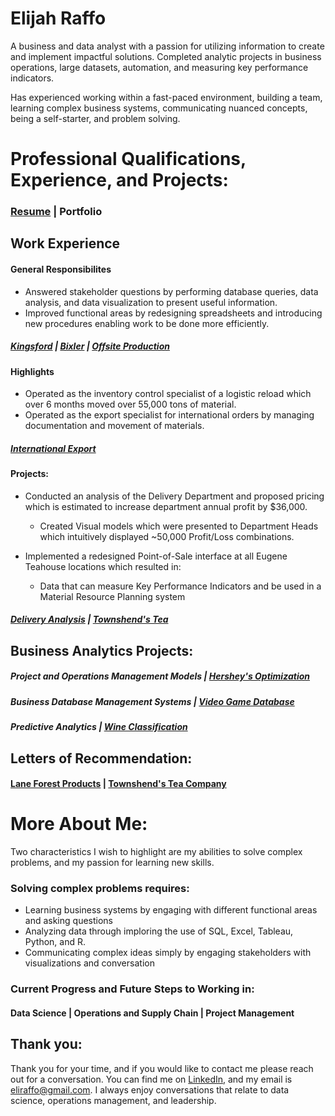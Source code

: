 # Elijah Raffo  
A business and data analyst with a passion for utilizing information to create and implement impactful solutions. Completed analytic projects in business operations, large datasets, automation, and measuring key performance indicators. 

Has experienced working within a fast-paced environment, building a team, learning complex business systems, communicating nuanced concepts, being a self-starter, and problem solving.

# Professional Qualifications, Experience, and Projects:
### [Resume](eliraffo.github.io/AlphaResume_ERaffo(2019).pdf)  |  Portfolio

## Work Experience
#### General Responsibilites
- Answered stakeholder questions by performing database queries, data analysis, and data visualization to present useful information.
- Improved functional areas by redesigning spreadsheets and introducing new procedures enabling work to be done more efficiently.

##### [Kingsford](PortfolioPDFs/KingsfordPortfolio.pdf)  |  [Bixler](PortfolioPDFs/BixlerPortfolio.pdf)  |  [Offsite Production](PortfolioPDFs/OSPPortfolio.pdf)

#### Highlights
- Operated as the inventory control specialist of a logistic reload which over 6 months moved over 55,000 tons of material.
- Operated as the export specialist for international orders by managing documentation and movement of materials.

##### [International Export](PortfolioPDFs/ExportPortfolio.pdf)

#### Projects:
- Conducted an analysis of the Delivery Department and proposed pricing which is estimated to increase department annual profit by $36,000.
  -  Created Visual models which were presented to Department Heads which intuitively displayed ~50,000 Profit/Loss combinations.
  
- Implemented a redesigned Point-of-Sale interface at all Eugene Teahouse locations which resulted in:
  - Data that can measure Key Performance Indicators and be used in a Material Resource Planning system

##### [Delivery Analysis](PortfolioPDFs/DeliveryPortfolio.pdf)  |  [Townshend's Tea](PortfolioPDFs/TownshendsPortfolio.pdf)

## Business Analytics Projects:
##### Project and Operations Management Models  |  [Hershey's Optimization](eliraffo.github.io/OBA466)
##### Business Database Management Systems  |  [Video Game Database](eliraffo.github.io/OBA444)
##### Predictive Analytics  |  [Wine Classification](eliraffo.github.io/OBA410)

## Letters of Recommendation:
#### [Lane Forest Products](eliraffo.github.io/LOR_LaneForest.pdf)  |  [Townshend's Tea Company](eliraffo.github.io/LOR_Townshends.PDF)

# More About Me:
Two characteristics I wish to highlight are my abilities to solve complex problems, and my passion for learning new skills. 

### Solving complex problems requires:
- Learning business systems by engaging with different functional areas and asking questions
- Analyzing data through imploring the use of SQL, Excel, Tableau, Python, and R.
- Communicating complex ideas simply by engaging stakeholders with visualizations and conversation
<!-- ![left-aligned-image](image.jpg =250x205){: .align-right} -->

### Current Progress and Future Steps to Working in:
#### Data Science  |  Operations and Supply Chain  |  Project Management

## Thank you:
Thank you for your time, and if you would like to contact me please reach out for a conversation. You can find me on [LinkedIn](https://www.linkedin.com/in/eliraffo/), and my email is <eliraffo@gmail.com>. I always enjoy conversations that relate to data science, operations management, and leadership.
